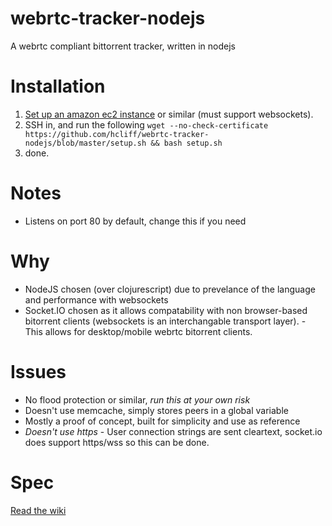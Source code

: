 webrtc-tracker-nodejs
=====================

A webrtc compliant bittorrent tracker, written in nodejs

Installation
=====================

1. [Set up an amazon ec2 instance](https://github.com/hcliff/webrtc-tracker-nodejs/wiki/ec2) or similar (must support websockets).
2. SSH in, and run the following ```wget --no-check-certificate https://github.com/hcliff/webrtc-tracker-nodejs/blob/master/setup.sh && bash setup.sh```
3. done.

Notes
=====================
* Listens on port 80 by default, change this if you need

Why
=====================
* NodeJS chosen (over clojurescript) due to prevelance of the language and performance with websockets
* Socket.IO chosen as it allows compatability with non browser-based bitorrent clients (websockets is an interchangable transport layer). - This allows for desktop/mobile webrtc bitorrent clients.

Issues
=====================
* No flood protection or similar, *run this at your own risk*
* Doesn't use memcache, simply stores peers in a global variable
* Mostly a proof of concept, built for simplicity and use as reference
* *Doesn't use https* - User connection strings are sent cleartext, socket.io does support https/wss so this can be done.

Spec
=====================
[Read the wiki](http://github.com/hcliff/webrtc-tracker-nodejs/wiki)
